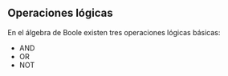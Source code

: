 ## Operaciones lógicas

En el álgebra de Boole existen tres operaciones lógicas básicas:

- AND
- OR
- NOT